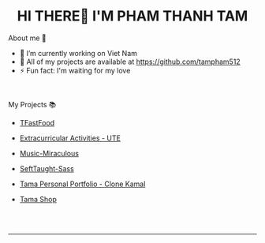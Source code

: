 <h1 align="center">HI THERE👋 I'M PHAM THANH TAM</h1>


About me ️🎅
- 🔭 I’m currently working on Viet Nam
- 🍞 All of my projects are available at https://github.com/tampham512
- ⚡ Fun fact: I'm waiting for my love
<br/>

My Projects 📚

- <a href="https://tfastfood.tk/">TFastFood</a>

- <a href="https://sinhvien-ute.tk/">Extracurricular Activities - UTE</a>

- <a href="https://tampham51201.github.io/Music-Miraculous/">Music-Miraculous</a>

- <a href="https://tampham51201.github.io/SeftTaught-Sass/">SeftTaught-Sass</a>

- <a href="https://tampham51201.github.io/TamaPersonalPortfolio/">Tama Personal Portfolio - Clone Kamal</a>

- <a href="https://tampham51201.github.io/Tama-Shop/">Tama Shop</a>








<br/>
<br/>

---

<!-- 


</p>
<br />

<p align="center"><img align="center" src="https://github-readme-stats.vercel.app/api?username=tampham512&show_icons=true&theme=radical"
 alt="tampham512" /></p>
 
<br/>
<p align="center"><img align="center" src="https://github-readme-stats.vercel.app/api/top-langs/?username=tampham512&layout=compact"
 alt="tampham512" /></p>
 
 --- 
 <br/>
<p align="center">Connect with me</p>
<p align="center">
  <a href="https://www.youtube.com/channel/UCALJuFsvULkKNj5Y_v0i_0g" target="_blank"><img src="https://img.shields.io/youtube/channel/views/UCALJuFsvULkKNj5Y_v0i_0g?color=FF514E&label=Youtube&logo=youtube&logoColor=FF514E&style=flat-square"></a>
  <a href="https://www.facebook.com/PhamThanhTam2001/" target="_blank"><img src="https://img.shields.io/badge/Facebook-%231877F2.svg?&style=flat-square&logo=facebook&logoColor=white" alt="Facebook"></a>
</p>

 -->
